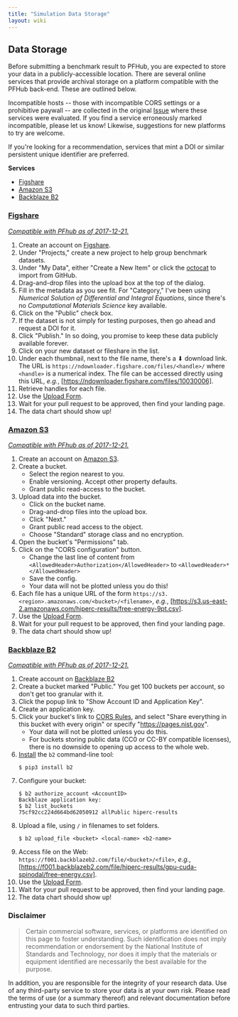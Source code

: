 ```yaml
---
title: "Simulation Data Storage"
layout: wiki
---
```


## Data Storage

Before submitting a benchmark result to PFHub, you are expected to store your data in a
publicly-accessible location. There are several online services that provide archival storage on a
platform compatible with the PFHub back-end. These are outlined below.

Incompatible hosts -- those with incompatible CORS settings or a prohibitive paywall -- are
collected in the original [Issue][issue] where these services were evaluated. If you find a service
erroneously marked incompatible, please let us know! Likewise, suggestions for new platforms to try
are welcome.

If you're looking for a recommendation, services that mint a DOI or similar persistent unique
identifier are preferred.

**Services**

- [Figshare](#figshare)
- [Amazon S3](#amazon-s3)
- [Backblaze B2](#backblaze-b2)

### [Figshare](https://figshare.com/)

[*Compatible with PFhub as of 2017-12-21.*](https://github.com/usnistgov/pfhub/issues/491#issuecomment-353459760)

1. Create an account on [Figshare][fig].
2. Under "Projects," create a new project to help group benchmark datasets.
2. Under "My Data", either "Create a New Item" or click the [octocat][git] to import from GitHub.
3. Drag-and-drop files into the upload box at the top of the dialog.
3. Fill in the metadata as you see fit. For "Category," I've been using *Numerical Solution of
   Differential and Integral Equations*, since there's no *Computational Materials Science* key
   available.
4. Click on the "Public" check box.
5. If the dataset is not simply for testing purposes, then go ahead and request a DOI for it.
6. Click "Publish." In so doing, you promise to keep these data publicly available forever.
7. Click on your new dataset or fileshare in the list.
8. Under each thumbnail, next to the file name, there's a ⬇ download link. The URL is
   `https://ndownloader.figshare.com/files/<handle>/` where `<handle>` is a numerical index. The
   file can be accessed directly using this URL, *e.g.*,
   [https://ndownloader.figshare.com/files/10030006].
9. Retrieve handles for each file.
10. Use the [Upload Form][upload].
11. Wait for your pull request to be approved, then find your landing page.
12. The data chart should show up!

### [Amazon S3](https://aws.amazon.com/s3)

[*Compatible with PFhub as of 2017-12-21.*](https://github.com/usnistgov/pfhub/issues/491#issuecomment-353486891)

1. Create an account on [Amazon S3][aws].
2. Create a bucket.
   - Select the region nearest to you.
   - Enable versioning. Accept other property defaults.
   - Grant public read-access to the bucket.
3. Upload data into the bucket.
    - Click on the bucket name.
    - Drag-and-drop files into the upload box.
    - Click "Next."
    - Grant public read access to the object.
    - Choose "Standard" storage class and no encryption.
4. Open the bucket's "Permissions" tab.
5. Click on the "CORS configuration" button.
    - Change the last line of content from `<AllowedHeader>Authorization</AllowedHeader>` to
        `<AllowedHeader>*</AllowedHeader>`
    - Save the config.
    - Your data will not be plotted unless you do this!
6. Each file has a unique URL of the form `https://s3.<region>.amazonaws.com/<bucket>/<filename>`,
   *e.g.*, [https://s3.us-east-2.amazonaws.com/hiperc-results/free-energy-9pt.csv].
7. Use the [Upload Form][upload].
8. Wait for your pull request to be approved, then find your landing page.
9. The data chart should show up!

### [Backblaze B2](https://www.backblaze.com/b2/cloud-storage.html)

[*Compatible with PFhub as of 2017-12-21.*](https://github.com/usnistgov/pfhub/issues/491#issuecomment-352581961)

1. Create account on [Backblaze B2][blz]
2. Create a bucket marked "Public." You get 100 buckets per account, so don't get too granular with it.
3. Click the popup link to "Show Account ID and Application Key".
4. Create an application key.
5. Click your bucket's link to [CORS Rules](https://www.backblaze.com/b2/docs/cors_rules.html), and
   select "Share everything in this bucket with every origin" or specify "https://pages.nist.gov".
    - Your data will not be plotted unless you do this.
    - For buckets storing public data (CC0 or CC-BY compatible licenses), there is no downside to
      opening up access to the whole web.
6. [Install](https://www.backblaze.com/b2/docs/quick_command_line.html) the `b2` command-line tool:
   ```
   $ pip3 install b2
   ```
7. Configure your bucket:
   ```
   $ b2 authorize_account <AccountID>
   Backblaze application key:
   $ b2 list_buckets
   75cf92cc224d664bd62050912 allPublic hiperc-results
   ```
8. Upload a file, using `/` in filenames to set folders.
   ```
   $ b2 upload_file <bucket> <local-name> <b2-name>
   ```
9. Access file on the Web: `https://f001.backblazeb2.com/file/<bucket>/<file>`,
   *e.g.*, [https://f001.backblazeb2.com/file/hiperc-results/gpu-cuda-spinodal/free-energy.csv].
10. Use the [Upload Form][upload].
11. Wait for your pull request to be approved, then find your landing page.
12. The data chart should show up!

### Disclaimer

> Certain commercial software, services, or platforms are identified on this page to
> foster understanding. Such identification does not imply recommendation or endorsement
> by the National Institute of Standards and Technology, nor does it imply that the
> materials or equipment identified are necessarily the best available for the purpose.

In addition, you are responsible for the integrity of your research data. Use of any third-party
service to store your data is at your own risk. Please read the terms of use (or a summary thereof)
and relevant documentation before entrusting your data to such third parties.

<!-- References -->
[aws]: https://aws.amazon.com/s3
[blz]: https://www.backblaze.com/b2
[fig]: https://figshare.com
[git]: https://github.com/logos
[issue]: https://github.com/usnistgov/pfhub/issues/491
[upload]: https://pages.nist.gov/pfhub/simulations/upload_form/
